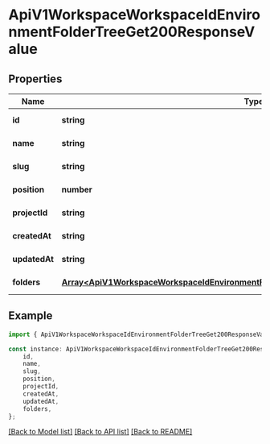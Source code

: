 # ApiV1WorkspaceWorkspaceIdEnvironmentFolderTreeGet200ResponseValue


## Properties

Name | Type | Description | Notes
------------ | ------------- | ------------- | -------------
**id** | **string** |  | [default to undefined]
**name** | **string** |  | [default to undefined]
**slug** | **string** |  | [default to undefined]
**position** | **number** |  | [default to undefined]
**projectId** | **string** |  | [default to undefined]
**createdAt** | **string** |  | [default to undefined]
**updatedAt** | **string** |  | [default to undefined]
**folders** | [**Array&lt;ApiV1WorkspaceWorkspaceIdEnvironmentFolderTreeGet200ResponseValueFoldersInner&gt;**](ApiV1WorkspaceWorkspaceIdEnvironmentFolderTreeGet200ResponseValueFoldersInner.md) |  | [default to undefined]

## Example

```typescript
import { ApiV1WorkspaceWorkspaceIdEnvironmentFolderTreeGet200ResponseValue } from './api';

const instance: ApiV1WorkspaceWorkspaceIdEnvironmentFolderTreeGet200ResponseValue = {
    id,
    name,
    slug,
    position,
    projectId,
    createdAt,
    updatedAt,
    folders,
};
```

[[Back to Model list]](../README.md#documentation-for-models) [[Back to API list]](../README.md#documentation-for-api-endpoints) [[Back to README]](../README.md)
